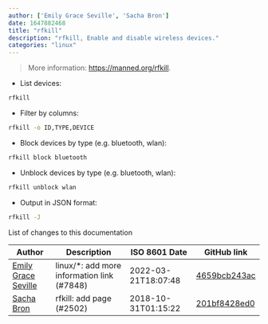 ```yaml
---
author: ['Emily Grace Seville', 'Sacha Bron']
date: 1647882468
title: "rfkill"
description: "rfkill, Enable and disable wireless devices."
categories: "linux"
---
```

> More information: <https://manned.org/rfkill>.

- List devices:

```bash
rfkill
```

- Filter by columns:

```bash
rfkill -o ID,TYPE,DEVICE
```

- Block devices by type (e.g. bluetooth, wlan):

```bash
rfkill block bluetooth
```

- Unblock devices by type (e.g. bluetooth, wlan):

```bash
rfkill unblock wlan
```

- Output in JSON format:

```bash
rfkill -J
```
List of changes to this documentation


Author | Description | ISO 8601 Date | GitHub link
------|-----|-----|-----
[Emily Grace Seville](mailto:emilyseville7cf@gmail.com) | linux/*: add more information link (#7848) | 2022-03-21T18:07:48 | [4659bcb243ac](https://github.com/tldr-pages/tldr/commit/4659bcb243ac572c9e0c95117097801f1e62bda4)
[Sacha Bron](mailto:BinaryBrain@users.noreply.github.com) | rfkill: add page (#2502) | 2018-10-31T01:15:22 | [201bf8428ed0](https://github.com/tldr-pages/tldr/commit/201bf8428ed07bed3c8dd33a975a56bcf1db2d41)

